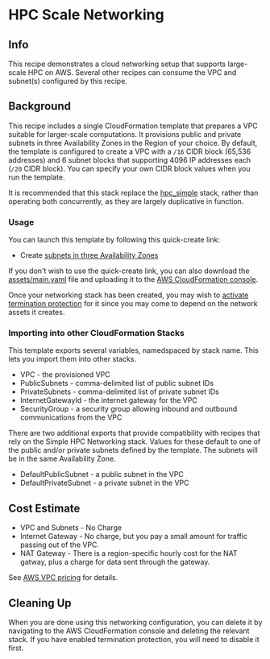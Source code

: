 # HPC Scale Networking

## Info

This recipe demonstrates a cloud networking setup that supports large-scale HPC on AWS. Several other recipes can consume the VPC and subnet(s) configured by this recipe.

## Background

This recipe includes a single CloudFormation template that prepares a VPC suitable for larger-scale computations. It provisions public and private subnets in three Availability Zones in the Region of your choice. By default, the template is configured to create a VPC with a `/16` CIDR block (65,536 addresses) and 6 subnet blocks that supporting 4096 IP addresses each (`/20` CIDR block). You can specify your own CIDR block values when you run the template. 

It is recommended that this stack replace the [hpc_simple](../hpc_simple/) stack, rather than operating both concurrently, as they are largely duplicative in function.

### Usage

You can launch this template by following this quick-create link:

* Create [subnets in three Availability Zones](https://us-east-2.console.aws.amazon.com/cloudformation/home?region=us-east-2#/stacks/create/review?stackName=hpc-networking&templateURL=https://aws-hpc-recipes.s3.us-east-1.amazonaws.com/main/recipes/net/hpc_large_scale/assets/main.yaml)

If you don't wish to use the quick-create link, you can also download the [assets/main.yaml](assets/main.yaml) file and uploading it to the [AWS CloudFormation console](https://console.aws.amazon.com/cloudformation).

Once your networking stack has been created, you may wish to [activate termination protection](https://docs.aws.amazon.com/AWSCloudFormation/latest/UserGuide/using-cfn-protect-stacks.html) for it since you may come to depend on the network assets it creates. 

### Importing into other CloudFormation Stacks

This template exports several variables, namedspaced by stack name. This lets you import them into other stacks. 

* VPC - the provisioned VPC
* PublicSubnets - comma-delimited list of public subnet IDs
* PrivateSubnets - comma-delimited list of private subnet IDs
* InternetGatewayId - the internet gateway for the VPC
* SecurityGroup - a security group allowing inbound and outbound communications from the VPC

There are two additional exports that provide compatibility with recipes that rely on the Simple HPC Networking stack. Values for these default to one of the public and/or private subnets defined by the template. The subnets will be in the same Availability Zone.

* DefaultPublicSubnet - a public subnet in the VPC
* DefaultPrivateSubnet - a private subnet in the VPC

## Cost Estimate

* VPC and Subnets - No Charge
* Internet Gateway - No charge, but you pay a small amount for traffic passing out of the VPC.
* NAT Gateway - There is a region-specific hourly cost for the NAT gatway, plus a charge for data sent through the gateway.

See [AWS VPC pricing](https://aws.amazon.com/vpc/pricing/) for details.

## Cleaning Up

When you are done using this networking configuration, you can delete it by navigating to the AWS CloudFormation console and deleting the relevant stack. If you have enabled termination protection, you will need to disable it first.
